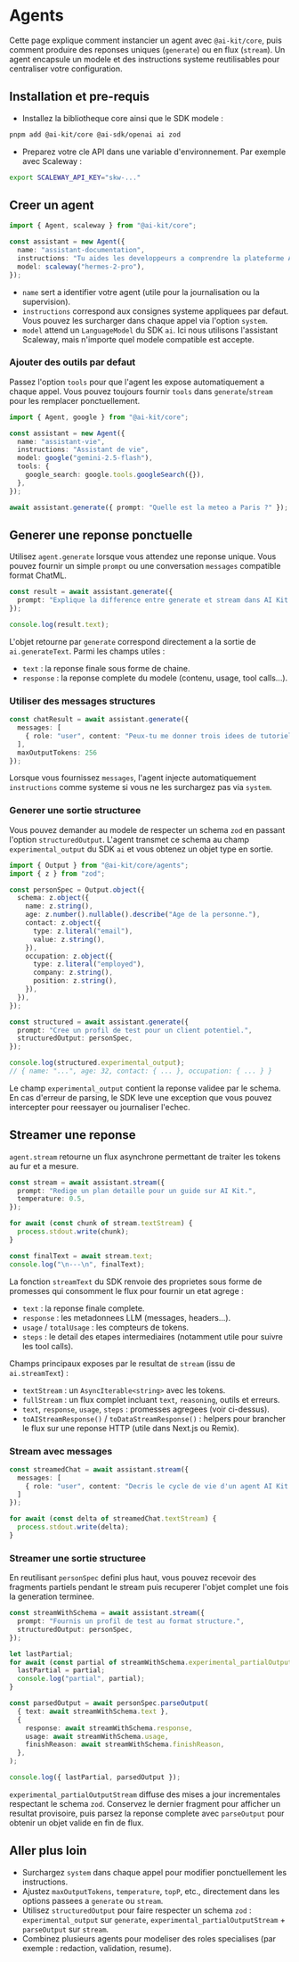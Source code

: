 # Agents

Cette page explique comment instancier un agent avec `@ai-kit/core`, puis comment produire des reponses uniques (`generate`) ou en flux (`stream`). Un agent encapsule un modele et des instructions systeme reutilisables pour centraliser votre configuration.

## Installation et pre-requis

- Installez la bibliotheque core ainsi que le SDK modele :

```bash
pnpm add @ai-kit/core @ai-sdk/openai ai zod
```

- Preparez votre cle API dans une variable d'environnement. Par exemple avec Scaleway :

```bash
export SCALEWAY_API_KEY="skw-..."
```

## Creer un agent

```ts
import { Agent, scaleway } from "@ai-kit/core";

const assistant = new Agent({
  name: "assistant-documentation",
  instructions: "Tu aides les developpeurs a comprendre la plateforme AI Kit.",
  model: scaleway("hermes-2-pro"),
});
```

- `name` sert a identifier votre agent (utile pour la journalisation ou la supervision).
- `instructions` correspond aux consignes systeme appliquees par defaut. Vous pouvez les surcharger dans chaque appel via l'option `system`.
- `model` attend un `LanguageModel` du SDK `ai`. Ici nous utilisons l'assistant Scaleway, mais n'importe quel modele compatible est accepte.

### Ajouter des outils par defaut

Passez l'option `tools` pour que l'agent les expose automatiquement a chaque appel. Vous pouvez toujours fournir `tools` dans `generate`/`stream` pour les remplacer ponctuellement.

```ts
import { Agent, google } from "@ai-kit/core";

const assistant = new Agent({
  name: "assistant-vie",
  instructions: "Assistant de vie",
  model: google("gemini-2.5-flash"),
  tools: {
    google_search: google.tools.googleSearch({}),
  },
});

await assistant.generate({ prompt: "Quelle est la meteo a Paris ?" });
```

## Generer une reponse ponctuelle

Utilisez `agent.generate` lorsque vous attendez une reponse unique. Vous pouvez fournir un simple `prompt` ou une conversation `messages` compatible format ChatML.

```ts
const result = await assistant.generate({
  prompt: "Explique la difference entre generate et stream dans AI Kit."
});

console.log(result.text);
```

L'objet retourne par `generate` correspond directement a la sortie de `ai.generateText`. Parmi les champs utiles :

- `text` : la reponse finale sous forme de chaine.
- `response` : la reponse complete du modele (contenu, usage, tool calls...).

### Utiliser des messages structures

```ts
const chatResult = await assistant.generate({
  messages: [
    { role: "user", content: "Peux-tu me donner trois idees de tutoriels ?" }
  ],
  maxOutputTokens: 256
});
```

Lorsque vous fournissez `messages`, l'agent injecte automatiquement `instructions` comme systeme si vous ne les surchargez pas via `system`.

### Generer une sortie structuree

Vous pouvez demander au modele de respecter un schema `zod` en passant l'option `structuredOutput`. L'agent transmet ce schema au champ `experimental_output` du SDK `ai` et vous obtenez un objet type en sortie.

```ts
import { Output } from "@ai-kit/core/agents";
import { z } from "zod";

const personSpec = Output.object({
  schema: z.object({
    name: z.string(),
    age: z.number().nullable().describe("Age de la personne."),
    contact: z.object({
      type: z.literal("email"),
      value: z.string(),
    }),
    occupation: z.object({
      type: z.literal("employed"),
      company: z.string(),
      position: z.string(),
    }),
  }),
});

const structured = await assistant.generate({
  prompt: "Cree un profil de test pour un client potentiel.",
  structuredOutput: personSpec,
});

console.log(structured.experimental_output);
// { name: "...", age: 32, contact: { ... }, occupation: { ... } }
```

Le champ `experimental_output` contient la reponse validee par le schema. En cas d'erreur de parsing, le SDK leve une exception que vous pouvez intercepter pour reessayer ou journaliser l'echec.

## Streamer une reponse

`agent.stream` retourne un flux asynchrone permettant de traiter les tokens au fur et a mesure.

```ts
const stream = await assistant.stream({
  prompt: "Redige un plan detaille pour un guide sur AI Kit.",
  temperature: 0.5,
});

for await (const chunk of stream.textStream) {
  process.stdout.write(chunk);
}

const finalText = await stream.text;
console.log("\n---\n", finalText);
```

La fonction `streamText` du SDK renvoie des proprietes sous forme de promesses qui consomment le flux pour fournir un etat agrege :

- `text` : la reponse finale complete.
- `response` : les metadonnees LLM (messages, headers...).
- `usage` / `totalUsage` : les compteurs de tokens.
- `steps` : le detail des etapes intermediaires (notamment utile pour suivre les tool calls).

Champs principaux exposes par le resultat de `stream` (issu de `ai.streamText`) :

- `textStream` : un `AsyncIterable<string>` avec les tokens.
- `fullStream` : un flux complet incluant `text`, `reasoning`, outils et erreurs.
- `text`, `response`, `usage`, `steps` : promesses agregees (voir ci-dessus).
- `toAIStreamResponse()` / `toDataStreamResponse()` : helpers pour brancher le flux sur une reponse HTTP (utile dans Next.js ou Remix).

### Stream avec messages

```ts
const streamedChat = await assistant.stream({
  messages: [
    { role: "user", content: "Decris le cycle de vie d'un agent AI Kit." }
  ]
});

for await (const delta of streamedChat.textStream) {
  process.stdout.write(delta);
}
```

### Streamer une sortie structuree

En reutilisant `personSpec` defini plus haut, vous pouvez recevoir des fragments partiels pendant le stream puis recuperer l'objet complet une fois la generation terminee.

```ts
const streamWithSchema = await assistant.stream({
  prompt: "Fournis un profil de test au format structure.",
  structuredOutput: personSpec,
});

let lastPartial;
for await (const partial of streamWithSchema.experimental_partialOutputStream) {
  lastPartial = partial;
  console.log("partial", partial);
}

const parsedOutput = await personSpec.parseOutput(
  { text: await streamWithSchema.text },
  {
    response: await streamWithSchema.response,
    usage: await streamWithSchema.usage,
    finishReason: await streamWithSchema.finishReason,
  },
);

console.log({ lastPartial, parsedOutput });
```

`experimental_partialOutputStream` diffuse des mises a jour incrementales respectant le schema `zod`. Conservez le dernier fragment pour afficher un resultat provisoire, puis parsez la reponse complete avec `parseOutput` pour obtenir un objet valide en fin de flux.

## Aller plus loin

- Surchargez `system` dans chaque appel pour modifier ponctuellement les instructions.
- Ajustez `maxOutputTokens`, `temperature`, `topP`, etc., directement dans les options passees a `generate` ou `stream`.
- Utilisez `structuredOutput` pour faire respecter un schema `zod` : `experimental_output` sur `generate`, `experimental_partialOutputStream` + `parseOutput` sur `stream`.
- Combinez plusieurs agents pour modeliser des roles specialises (par exemple : redaction, validation, resume).
